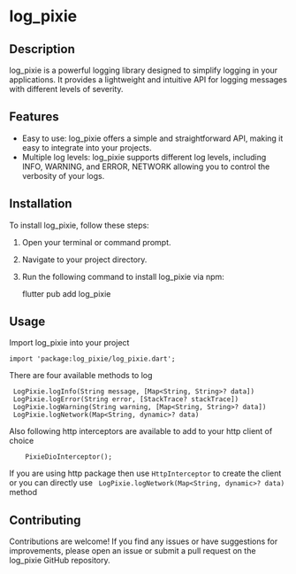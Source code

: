 # log_pixie

## Description
log_pixie is a powerful logging library designed to simplify logging in your applications. It provides a lightweight and intuitive API for logging messages with different levels of severity.

## Features
- Easy to use: log_pixie offers a simple and straightforward API, making it easy to integrate into your projects.
- Multiple log levels: log_pixie supports different log levels, including  INFO, WARNING, and ERROR, NETWORK allowing you to control the verbosity of your logs.


## Installation
To install log_pixie, follow these steps:

1. Open your terminal or command prompt.
2. Navigate to your project directory.
3. Run the following command to install log_pixie via npm:

    
     flutter pub add log_pixie
    

## Usage

Import log_pixie into your project 

    
    import 'package:log_pixie/log_pixie.dart';
    

There are four available methods to log

    
     LogPixie.logInfo(String message, [Map<String, String>? data])
     LogPixie.logError(String error, [StackTrace? stackTrace])
     LogPixie.logWarning(String warning, [Map<String, String>? data])
     LogPixie.logNetwork(Map<String, dynamic>? data)
    

Also following http interceptors are available to add to your http client of choice

    
        PixieDioInterceptor();

    

If you are using http package then use ```HttpInterceptor``` to create the client or you can directly use ``` LogPixie.logNetwork(Map<String, dynamic>? data)``` method

## Contributing
Contributions are welcome! If you find any issues or have suggestions for improvements, please open an issue or submit a pull request on the log_pixie GitHub repository.

